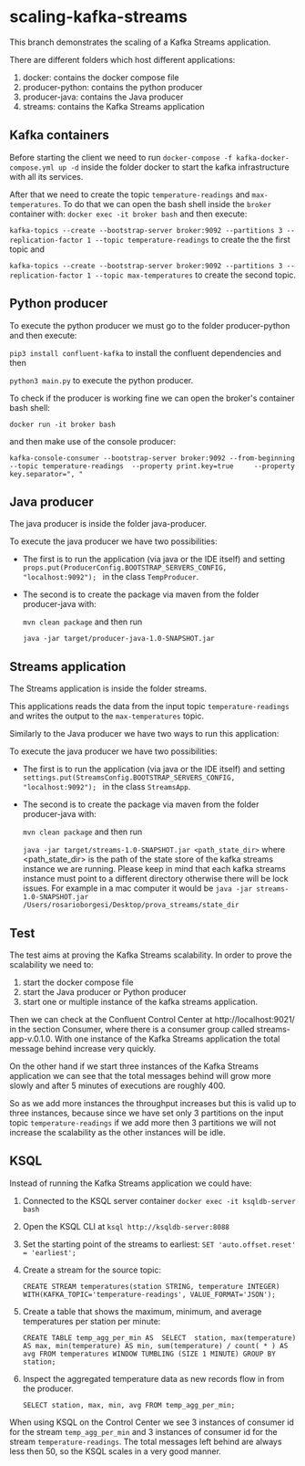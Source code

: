 # scaling-kafka-streams
This branch demonstrates the scaling of a Kafka Streams application.

There are different folders which host different applications:
1. docker: contains the docker compose file
2. producer-python: contains the python producer
3. producer-java: contains the Java producer
4. streams: contains the Kafka Streams application

## Kafka containers
Before starting the client we need to run `docker-compose -f kafka-docker-compose.yml up -d` inside the folder docker to start the kafka infrastructure with all its services.

After that we need to create the topic `temperature-readings` and `max-temperatures`. To do that we can open the bash shell inside the `broker` container with: `docker exec -it broker bash` and then execute:

`kafka-topics --create --bootstrap-server broker:9092 --partitions 3 --replication-factor 1 --topic temperature-readings` to create the the first topic and

`kafka-topics --create --bootstrap-server broker:9092 --partitions 3 --replication-factor 1 --topic max-temperatures` to create the second topic.

## Python producer
To execute the python producer we must go to the folder producer-python and then execute:

`pip3 install confluent-kafka` to install the confluent dependencies and then

`python3 main.py` to execute the python producer.

To check if the producer is working fine we can open the broker's container bash shell:

`docker run -it broker bash` 

and then make use of the console producer:

`kafka-console-consumer --bootstrap-server broker:9092 --from-beginning --topic temperature-readings  --property print.key=true     --property key.separator=", "`

## Java producer
The java producer is inside the folder java-producer.

To execute the java producer we have two possibilities:

- The first is to run the application (via java or the IDE itself) and setting `props.put(ProducerConfig.BOOTSTRAP_SERVERS_CONFIG, "localhost:9092"); ` in the class `TempProducer`.


- The second is to create the package via maven from the folder producer-java with:

  `mvn clean package` and then run 

  `java -jar target/producer-java-1.0-SNAPSHOT.jar`

## Streams application
The Streams application is inside the folder streams.

This applications reads the data from the input topic `temperature-readings` and writes the output to the `max-temperatures` topic.

Similarly to the Java producer we have two ways to run this application:

To execute the java producer we have two possibilities:

- The first is to run the application (via java or the IDE itself) and setting `settings.put(StreamsConfig.BOOTSTRAP_SERVERS_CONFIG, "localhost:9092"); ` in the class `StreamsApp`.


- The second is to create the package via maven from the folder producer-java with:

  `mvn clean package` and then run

  `java -jar target/streams-1.0-SNAPSHOT.jar <path_state_dir>` where <path_state_dir> is the path of the state store of the kafka 
   streams instance we are running. Please keep in mind that each kafka streams instance must point to a different directory otherwise
   there will be lock issues.
   For example in a mac computer it would be `java -jar streams-1.0-SNAPSHOT.jar /Users/rosarioborgesi/Desktop/prova_streams/state_dir`

## Test
The test aims at proving the Kafka Streams scalability. In order to prove the scalability we need to:
1. start the docker compose file
2. start the Java producer or Python producer
3. start one or multiple instance of the kafka streams application.

Then we can check at the Confluent Control Center at http://localhost:9021/ in the section Consumer, where there is a consumer
group called streams-app-v.0.1.0. With one instance of the Kafka Streams application the total message behind increase very quickly.

On the other hand if we start three instances of the Kafka Streams application we can see that the total messages behind will grow more 
slowly and after 5 minutes of executions are roughly 400. 

So as we add more instances the throughput increases but this is valid up to three instances, because 
since we have set only 3 partitions on the input topic `temperature-readings` if we add more then 3 partitions 
we will not increase the scalability as the other instances will be idle.

## KSQL
Instead of running the Kafka Streams application we could have:

1. Connected to the KSQL server container `docker exec -it ksqldb-server bash`

2. Open the KSQL CLI at `ksql http://ksqldb-server:8088`

3. Set the starting point of the streams to earliest: `SET 'auto.offset.reset' = 'earliest';`

4. Create a stream for the source topic: 

   `CREATE STREAM temperatures(station STRING, temperature INTEGER) WITH(KAFKA_TOPIC='temperature-readings', VALUE_FORMAT='JSON');`

5. Create a table that shows the maximum, minimum, and average temperatures per station per minute: 

      `CREATE TABLE temp_agg_per_min AS 
         SELECT 
            station,
            max(temperature) AS max,
            min(temperature) AS min,
            sum(temperature) / count( * ) AS avg
         FROM temperatures
         WINDOW TUMBLING (SIZE 1 MINUTE)
         GROUP BY station;`
    
6. Inspect the aggregated temperature data as new records flow in from the producer.

    `SELECT station, max, min, avg FROM temp_agg_per_min;`

When using KSQL on the Control Center we see 3 instances of consumer id for the stream `temp_agg_per_min` and 
3 instances of consumer id for the stream `temperature-readings`. The total messages left behind are always less then 50, 
so the KSQL scales in a very good manner.